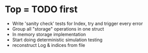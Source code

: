 # Top = TODO first

- Write 'sanity check' tests for Index, try and trigger every error
- Group all "storage" operations in one struct
- In memory storage implementation
- Start doing deterministic simulation testing
- reconstruct Log & indices from file
